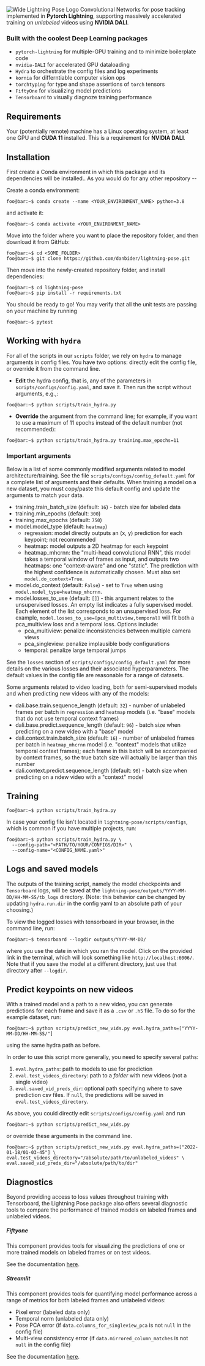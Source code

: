 ![Wide Lightning Pose Logo](assets/images/LightningPose_horizontal_light.png)
Convolutional Networks for pose tracking implemented in **Pytorch Lightning**, 
supporting massively accelerated training on *unlabeled* videos using **NVIDIA DALI**.

### Built with the coolest Deep Learning packages
* `pytorch-lightning` for multiple-GPU training and to minimize boilerplate code
* `nvidia-DALI` for accelerated GPU dataloading
* `Hydra` to orchestrate the config files and log experiments
* `kornia` for differntiable computer vision ops
* `torchtyping` for type and shape assertions of `torch` tensors
* `FiftyOne` for visualizing model predictions
* `Tensorboard` to visually diagnoze training performance

## Requirements
Your (potentially remote) machine has a Linux operating system, at least one GPU and **CUDA 11** installed. This 
is a requirement for **NVIDIA DALI**. 

## Installation

First create a Conda environment in which this package and its dependencies will be installed..
As you would do for any other repository --

Create a conda environment:

```console 
foo@bar:~$ conda create --name <YOUR_ENVIRONMENT_NAME> python=3.8
```

and activate it:

```console
foo@bar:~$ conda activate <YOUR_ENVIRONMENT_NAME>
```

Move into the folder where you want to place the repository folder, and then download it from GitHub:

```console
foo@bar:~$ cd <SOME_FOLDER>
foo@bar:~$ git clone https://github.com/danbider/lightning-pose.git
```

Then move into the newly-created repository folder, and install dependencies:

```console
foo@bar:~$ cd lightning-pose
foo@bar:~$ pip install -r requirements.txt
```

You should be ready to go! You may verify that all the unit tests are passing on your 
machine by running

```console
foo@bar:~$ pytest
```

## Working with `hydra`

For all of the scripts in our `scripts` folder, we rely on `hydra` to manage arguments in 
config files. You have two options: directly edit the config file, or override it from the command 
line.

* **Edit** the hydra config, that is, any of the parameters in `scripts/configs/config.yaml`, 
and save it. Then run the script without arguments, e.g.,:
```console
foo@bar:~$ python scripts/train_hydra.py
```

* **Override** the argument from the command line; for example, if you want to use a maximum of 11
epochs instead of the default number (not recommended):
```console
foo@bar:~$ python scripts/train_hydra.py training.max_epochs=11
```

### Important arguments
Below is a list of some commonly modified arguments related to model architecture/training. See
the file `scripts/configs/config_default.yaml` for a complete list of arguments and their defaults. 
When training a model on a new dataset, you must copy/paste this default config and update the 
arguments to match your data.
* training.train_batch_size (default: `16`) - batch size for labeled data
* training.min_epochs (default: `300`)
* training.max_epochs (default: `750`)
* model.model_type (default: `heatmap`)
    * regression: model directly outputs an (x, y) prediction for each keypoint; not recommended
    * heatmap: model outputs a 2D heatmap for each keypoint
    * heatmap_mhcrnn: the "multi-head convolutional RNN", this model takes a temporal window of 
    frames as input, and outputs two heatmaps: one "context-aware" and one "static". The prediction 
    with the highest confidence is automatically chosen. Must also set `model.do_context=True`.
* model.do_context (default: `False`) - set to `True` when using `model.model_type=heatmap_mhcrnn`.
* model.losses_to_use (default: `[]`) - this argument relates to the unsupervised losses. An empty 
list indicates a fully supervised model. Each element of the list corresponds to an unsupervised
loss. For example,
`model.losses_to_use=[pca_multiview,temporal]` will fit both a pca_multiview loss and a temporal 
loss. Options include:
    * pca_multiview: penalize inconsistencies between multiple camera views
    * pca_singleview: penalize implausible body configurations
    * temporal: penalize large temporal jumps

See the `losses` section of `scripts/configs/config_default.yaml` for more details on the various 
losses and their associated hyperparameters. The default values in the config file are reasonable 
for a range of datasets.

Some arguments related to video loading, both for semi-supervised models and when predicting new 
videos with any of the models:
* dali.base.train.sequence_length (default: `32`) - number of unlabeled frames per batch in 
`regression` and `heatmap` models (i.e. "base" models that do not use temporal context frames)
* dali.base.predict.sequence_length (default: `96`) - batch size when predicting on a new video with 
a "base" model
* dali.context.train.batch_size (default: `16`) - number of unlabeled frames per batch in 
`heatmap_mhcrnn` model (i.e. "context" models that utilize temporal context frames); each frame in 
this batch will be accompanied by context frames, so the true batch size will actually be larger 
than this number
* dali.context.predict.sequence_length (default: `96`) - batch size when predicting on a ndew video
with a "context" model

## Training

```console
foo@bar:~$ python scripts/train_hydra.py
```
In case your config file isn't located in `lightning-pose/scripts/configs`, which is common if you 
have multiple projects, run:

```console
foo@bar:~$ python scripts/train_hydra.py \
  --config-path="<PATH/TO/YOUR/CONFIGS/DIR>" \
  --config-name="<CONFIG_NAME.yaml>"
```

## Logs and saved models

The outputs of the training script, namely the model checkpoints and `Tensorboard` logs, 
will be saved at the `lightning-pose/outputs/YYYY-MM-DD/HH-MM-SS/tb_logs` directory. (Note: this 
behavior can be changed by updating `hydra.run.dir` in the config yaml to an absolute path of your 
choosing.)

To view the logged losses with tensorboard in your browser, in the command line, run:

```console
foo@bar:~$ tensorboard --logdir outputs/YYYY-MM-DD/
```

where you use the date in which you ran the model. Click on the provided link in the
terminal, which will look something like `http://localhost:6006/`.
Note that if you save the model at a different directory, just use that directory after `--logdir`.

## Predict keypoints on new videos
With a trained model and a path to a new video, you can generate predictions for each 
frame and save it as a `.csv` or `.h5` file. 
To do so for the example dataset, run:

```console
foo@bar:~$ python scripts/predict_new_vids.py eval.hydra_paths=["YYYY-MM-DD/HH-MM-SS/"]
```

using the same hydra path as before.

In order to use this script more generally, you need to specify several paths:
1. `eval.hydra_paths`: path to models to use for prediction
2. `eval.test_videos_directory`: path to a *folder* with new videos (not a single video)
3. `eval.saved_vid_preds_dir`: optional path specifying where to save prediction csv files. If `null`, the predictions will be saved in `eval.test_videos_directory`.

As above, you could directly edit `scripts/configs/config.yaml` and run
```console
foo@bar:~$ python scripts/predict_new_vids.py 
```
or override these arguments in the command line.

```console
foo@bar:~$ python scripts/predict_new_vids.py eval.hydra_paths=["2022-01-18/01-03-45"] \
eval.test_videos_directory="/absolute/path/to/unlabeled_videos" \
eval.saved_vid_preds_dir="/absolute/path/to/dir"
```

## Diagnostics

Beyond providing access to loss values throughout training with Tensorboard, the Lightning Pose
package also offers several diagnostic tools to compare the performance of trained models on 
labeled frames and unlabeled videos.

##### Fiftyone 
This component provides tools for visualizing the predictions of one or more trained
models on labeled frames or on test videos. 

See the documentation [here](docs/fiftyone.md).
 
##### Streamlit
This component provides tools for quantifying model performance across a range of
metrics for both labeled frames and unlabeled videos:
* Pixel error (labeled data only)
* Temporal norm (unlabeled data only)
* Pose PCA error (if `data.columns_for_singleview_pca` is not `null` in the config file)
* Multi-view consistency error (if `data.mirrored_column_matches` is not `null` in the config 
file)

See the documentation [here](docs/apps.md).
